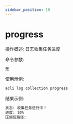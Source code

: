 ```yaml
---
sidebar_position: 10
---
```


# progress
操作概述: 日志收集任务进度

命令参数:
```bash
无
```

使用示例:
```bash
acli log collection progress
```

结果示例:
```bash
状态: 收集任务进行中！
进度: 10%
压缩包路径:
```